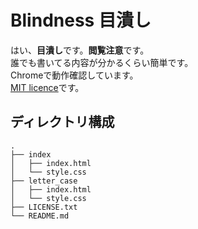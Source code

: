 # Blindness 目潰し
はい、**目潰し**です。**閲覧注意**です。  
誰でも書いてる内容が分かるくらい簡単です。  
Chromeで動作確認しています。  
[MIT licence](https://github.com/UROKO94/Blindness/blob/main/LICENSE.txt)です。  

## ディレクトリ構成  
```
.
├── index
│   ├── index.html
│   └── style.css
├── letter_case
│   ├── index.html
│   └── style.css
├── LICENSE.txt
└── README.md
```
